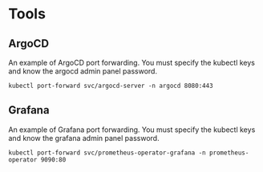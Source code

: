 # Tools

## ArgoCD

An example of ArgoCD port forwarding. You must specify the kubectl keys and know the argocd admin panel password.
```
kubectl port-forward svc/argocd-server -n argocd 8080:443
```

## Grafana

An example of Grafana port forwarding. You must specify the kubectl keys and know the grafana admin panel password.
```
kubectl port-forward svc/prometheus-operator-grafana -n prometheus-operator 9090:80
```
